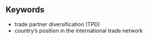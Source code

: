 ## Keywords
- trade partner diversification (TPD)
- country’s position in the international trade network